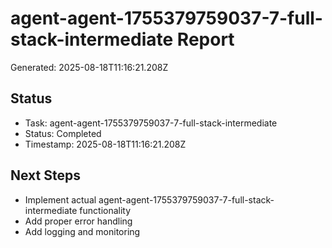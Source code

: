 # agent-agent-1755379759037-7-full-stack-intermediate Report

Generated: 2025-08-18T11:16:21.208Z

## Status
- Task: agent-agent-1755379759037-7-full-stack-intermediate
- Status: Completed
- Timestamp: 2025-08-18T11:16:21.208Z

## Next Steps
- Implement actual agent-agent-1755379759037-7-full-stack-intermediate functionality
- Add proper error handling
- Add logging and monitoring
